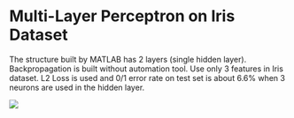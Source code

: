 # Multi-Layer Perceptron on Iris Dataset

The structure built by MATLAB has 2 layers (single hidden layer). Backpropagation is built without automation tool. Use only 3 features in Iris dataset. L2 Loss is used and 0/1 error rate on test set is about 6.6% when 3 neurons are used in the hidden layer.

![][1]

[1]: ./1.png